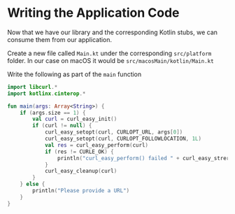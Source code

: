 # Writing the Application Code

Now that we have our library and the corresponding Kotlin stubs, we can consume them from our application. 


Create a new file called `Main.kt` under the corresponding `src/platform` folder. In our case on macOS it would be `src/macosMain/kotlin/Main.kt` 

Write the following as part of the `main` function

```kotlin
import libcurl.*
import kotlinx.cinterop.*

fun main(args: Array<String>) {
    if (args.size == 1) {
        val curl = curl_easy_init()
        if (curl != null) {
            curl_easy_setopt(curl, CURLOPT_URL, args[0])
            curl_easy_setopt(curl, CURLOPT_FOLLOWLOCATION, 1L)
            val res = curl_easy_perform(curl)
            if (res != CURLE_OK) {
                println("curl_easy_perform() failed " + curl_easy_strerror(res)?.toKString())
            }
            curl_easy_cleanup(curl)
        }
    } else {
        println("Please provide a URL")
    }
}
```
